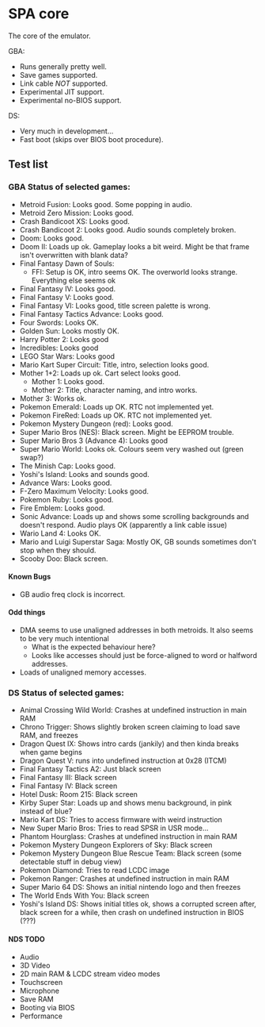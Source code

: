 # SPA core
The core of the emulator.

GBA:
- Runs generally pretty well.
- Save games supported.
- Link cable _NOT_ supported.
- Experimental JIT support.
- Experimental no-BIOS support.

DS:
- Very much in development...
- Fast boot (skips over BIOS boot procedure).

## Test list

### GBA Status of selected games:
- Metroid Fusion: Looks good. Some popping in audio.
- Metroid Zero Mission: Looks good.
- Crash Bandicoot XS: Looks good.
- Crash Bandicoot 2: Looks good. Audio sounds completely broken.
- Doom: Looks good.
- Doom II: Loads up ok. Gameplay looks a bit weird. Might be that frame isn't overwritten with blank data?
- Final Fantasy Dawn of Souls:
    - FFI: Setup is OK, intro seems OK. The overworld looks strange. Everything else seems ok
- Final Fantasy IV: Looks good.
- Final Fantasy V: Looks good.
- Final Fantasy VI: Looks good, title screen palette is wrong.
- Final Fantasy Tactics Advance: Looks good.
- Four Swords: Looks OK.
- Golden Sun: Looks mostly OK.
- Harry Potter 2: Looks good
- Incredibles: Looks good
- LEGO Star Wars: Looks good
- Mario Kart Super Circuit: Title, intro, selection looks good.
- Mother 1+2: Loads up ok. Cart select looks good.
    - Mother 1: Looks good.
    - Mother 2: Title, character naming, and intro works.
- Mother 3: Works ok.
- Pokemon Emerald: Loads up OK. RTC not implemented yet.
- Pokemon FireRed: Loads up OK. RTC not implemented yet.
- Pokemon Mystery Dungeon (red): Looks good.
- Super Mario Bros (NES): Black screen. Might be EEPROM trouble.
- Super Mario Bros 3 (Advance 4): Looks good
- Super Mario World: Looks ok. Colours seem very washed out (green swap?)
- The Minish Cap: Looks good.
- Yoshi's Island: Looks and sounds good.
- Advance Wars: Looks good.
- F-Zero Maximum Velocity: Looks good.
- Pokemon Ruby: Looks good.
- Fire Emblem: Looks good.
- Sonic Advance: Loads up and shows some scrolling backgrounds and doesn't respond. Audio plays OK (apparently a link cable issue)
- Wario Land 4: Looks OK.
- Mario and Luigi Superstar Saga: Mostly OK, GB sounds sometimes don't stop when they should.
- Scooby Doo: Black screen.

#### Known Bugs
- GB audio freq clock is incorrect.

#### Odd things
- DMA seems to use unaligned addresses in both metroids. It also seems to be very much intentional
    - What is the expected behaviour here?
    - Looks like accesses should just be force-aligned to word or halfword addresses.
- Loads of unaligned memory accesses.

### DS Status of selected games:
- Animal Crossing Wild World: Crashes at undefined instruction in main RAM
- Chrono Trigger: Shows slightly broken screen claiming to load save RAM, and freezes
- Dragon Quest IX: Shows intro cards (jankily) and then kinda breaks when game begins
- Dragon Quest V: runs into undefined instruction at 0x28 (ITCM)
- Final Fantasy Tactics A2: Just black screen
- Final Fantasy III: Black screen
- Final Fantasy IV: Black screen
- Hotel Dusk: Room 215: Black screen
- Kirby Super Star: Loads up and shows menu background, in pink instead of blue?
- Mario Kart DS: Tries to access firmware with weird instruction
- New Super Mario Bros: Tries to read SPSR in USR mode...
- Phantom Hourglass: Crashes at undefined instruction in main RAM
- Pokemon Mystery Dungeon Explorers of Sky: Black screen
- Pokemon Mystery Dungeon Blue Rescue Team: Black screen (some detectable stuff in debug view)
- Pokemon Diamond: Tries to read LCDC image
- Pokemon Ranger: Crashes at undefined instruction in main RAM
- Super Mario 64 DS: Shows an initial nintendo logo and then freezes
- The World Ends With You: Black screen
- Yoshi's Island DS: Shows initial titles ok, shows a corrupted screen after, black screen for a while, then crash on undefined instruction in BIOS (???)

#### NDS TODO
- Audio
- 3D Video
- 2D main RAM & LCDC stream video modes
- Touchscreen
- Microphone
- Save RAM
- Booting via BIOS
- Performance
